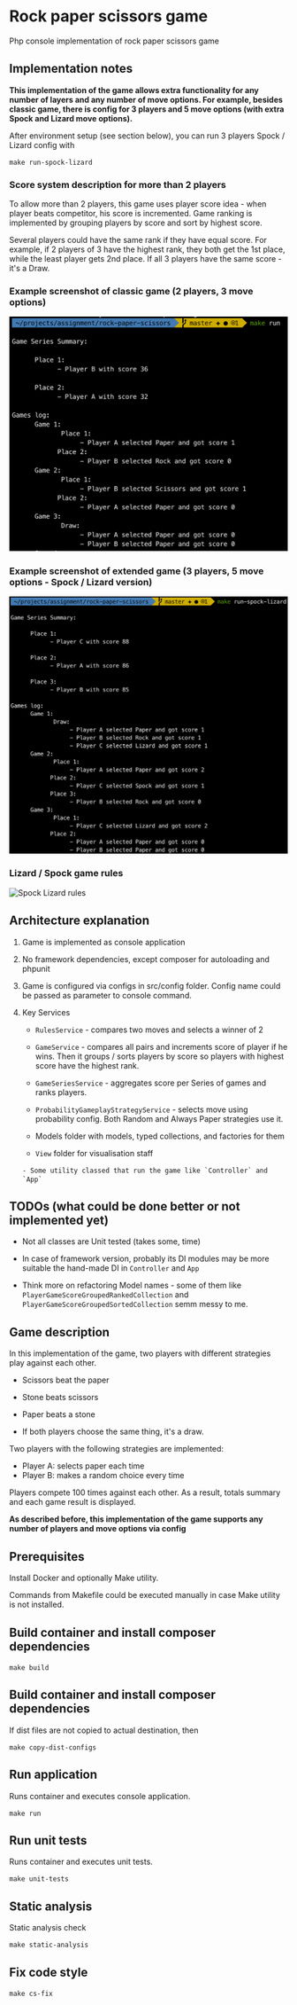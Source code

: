 # Rock paper scissors game

Php console implementation of rock paper scissors game

## Implementation notes

**This implementation of the game allows extra functionality 
for any number of layers and any number of move options.
For example, besides classic game, there is config for 3 players 
and 5 move options (with extra Spock and Lizard move options).**

After environment setup (see section below), you can run 3 players Spock / Lizard config with

    make run-spock-lizard

### Score system description for more than 2 players
To allow more than 2 players, this game uses player score idea - when player beats competitor,
his score is incremented. Game ranking is implemented by grouping players by score and sort by highest score.

Several players could have the same rank if they have equal score.
For example, if 2 players of 3 have the highest rank, they both get the 1st place, while the least player gets 2nd place.
If all 3 players have the same score - it's a Draw.

### Example screenshot of classic game (2 players, 3 move options)

![Example of classic game output](/docs/img/three-items-two-players.png)

### Example screenshot of extended game (3 players, 5 move options - Spock / Lizard version)

![Example Spock-Lizard gane for 3 players output](/docs/img/spock-lizard.png)

### Lizard / Spock game rules
![Spock Lizard rules](https://upload.wikimedia.org/wikipedia/commons/thumb/f/fe/Rock_Paper_Scissors_Lizard_Spock_en.svg/1920px-Rock_Paper_Scissors_Lizard_Spock_en.svg.png)

## Architecture explanation

1) Game is implemented as console application

2) No framework dependencies, except composer for autoloading and phpunit 

3) Game is configured via configs in src/config folder. 
Config name could be passed as parameter to console command.

4) Key Services
     - `RulesService` - compares two moves and selects a winner of 2
     
     - `GameService` - compares all pairs and increments score of player if he wins.
     Then it groups / sorts players by score so players with highest score have the highest rank.
     
     - `GameSeriesService`  - aggregates score per Series of games and ranks players.
      
     - `ProbabilityGameplayStrategyService` - selects move using probability config. Both Random and Always Paper strategies use it.  

     - Models folder with models, typed collections, and factories for them
     
      - `View` folder for visualisation staff
      
       - Some utility classed that run the game like `Controller` and `App`
       
## TODOs (what could be done better or not implemented yet)
  
  - Not all classes are Unit tested (takes some, time)
  
  - In case of framework version, probably its DI modules may be more suitable the hand-made DI in `Controller` and `App`

  - Think more on refactoring Model names - some of them like `PlayerGameScoreGroupedRankedCollection` and `PlayerGameScoreGroupedSortedCollection` semm messy to me. 

## Game description

In this implementation of the game, two players with different strategies play against each other.

 - Scissors beat the paper

 - Stone beats scissors
 - Paper beats a stone
 - If both players choose the same thing, it's a draw.

Two players with the following strategies are implemented:
 - Player А: selects paper each time
 - Player B: makes a random choice every time 

Players compete 100 times against each other.
As a result, totals summary and each game result is displayed.

**As described before, this implementation of the game 
supports any number of players and move options via config** 

## Prerequisites

Install Docker and optionally Make utility.

Commands from Makefile could be executed manually in case Make utility is not installed.

## Build container and install composer dependencies

    make build

## Build container and install composer dependencies

If dist files are not copied to actual destination, then
    
    make copy-dist-configs
        
## Run application

Runs container and executes console application.

    make run

## Run unit tests

Runs container and executes unit tests.

    make unit-tests

## Static analysis

Static analysis check

    make static-analysis
    
## Fix code style

    make cs-fix